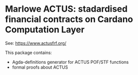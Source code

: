 # Marlowe ACTUS: stadardised financial contracts on Cardano Computation Layer

See: https://www.actusfrf.org/

This package contains:

- Agda-definitions generator for ACTUS POF/STF functions
- formal proofs about ACTUS 
